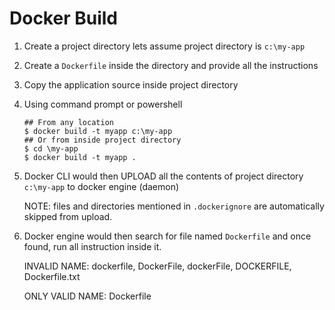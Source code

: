 # Docker Build

1. Create a project directory lets assume project directory is `c:\my-app`
2. Create a `Dockerfile` inside the directory and provide all the instructions
3. Copy the application source inside project directory 
4. Using command prompt or powershell 

    ```
    ## From any location
    $ docker build -t myapp c:\my-app
    ## Or from inside project directory
    $ cd \my-app
    $ docker build -t myapp .
    ```

5.  Docker CLI would then UPLOAD all the contents of project directory `c:\my-app` to docker engine (daemon)
    
    NOTE: files and directories mentioned in `.dockerignore` are automatically skipped from upload.

6.  Docker engine would then search for file named `Dockerfile` and once found, run all instruction inside it.

    INVALID NAME:
    dockerfile, DockerFile, dockerFile, DOCKERFILE, Dockerfile.txt

    ONLY VALID NAME: Dockerfile